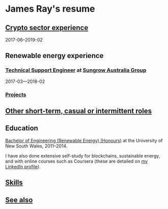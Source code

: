 # James Ray's resume

## [Crypto sector experience](crypto-industry-experience.md)

2017-06–2019-02

## Renewable energy experience

### [Technical Support Engineer]((tech-support-eng-SG.md)) at [Sungrow Australia Group](https://www.sungrowpower.com.au/)

2017-03—2018-02

### [Projects](sustainability-projects.md)

## [Other short-term, casual or intermittent roles](training-ground.md)

## Education

[Bachelor of Engineering (Renewable Energy) (Honours)](education.md) at the University of New South Wales, 2011–2014.

I have also done extensive self-study for blockchains, sustainable energy, and with online courses such as Coursera (these are detailed on [my LinkedIn profile](https://www.linkedin.com/in/jameschristopherray/)). 

## [Skills](skills.md)

## [See also](see-also.md)

